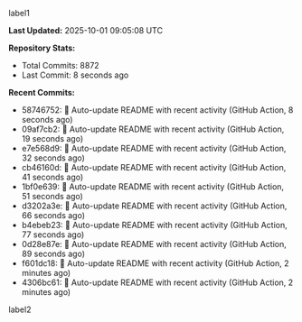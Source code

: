 
label1 
<!-- ACTIVITY_START -->
**Last Updated:** 2025-10-01 09:05:08 UTC

**Repository Stats:**
- Total Commits: 8872
- Last Commit: 8 seconds ago

**Recent Commits:**
- 58746752: 🤖 Auto-update README with recent activity (GitHub Action, 8 seconds ago)
- 09af7cb2: 🤖 Auto-update README with recent activity (GitHub Action, 19 seconds ago)
- e7e568d9: 🤖 Auto-update README with recent activity (GitHub Action, 32 seconds ago)
- cb46160d: 🤖 Auto-update README with recent activity (GitHub Action, 41 seconds ago)
- 1bf0e639: 🤖 Auto-update README with recent activity (GitHub Action, 51 seconds ago)
- d3202a3e: 🤖 Auto-update README with recent activity (GitHub Action, 66 seconds ago)
- b4ebeb23: 🤖 Auto-update README with recent activity (GitHub Action, 77 seconds ago)
- 0d28e87e: 🤖 Auto-update README with recent activity (GitHub Action, 89 seconds ago)
- f601dc18: 🤖 Auto-update README with recent activity (GitHub Action, 2 minutes ago)
- 4306bc61: 🤖 Auto-update README with recent activity (GitHub Action, 2 minutes ago)
<!-- ACTIVITY_END -->

label2
